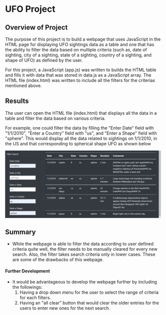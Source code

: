 # UFO Project

## Overview of Project
The purpose of this project is to build a webpage that uses JavaScript in the HTML page for displaying UFO sightings data as a table and one that has the ability to filter the data based on multiple criteria (such as, date of sighting, city of a sighting, state of a sighting, country of a sighting, and shape of UFO) as defined by the user. 

For this project, a JavaScript (app.js) was written to builds the HTML table and fills it with data that was stored in data.js as a JavaScript array. The HTML file (index.html) was written to include all the filters for the criterias mentioned above.


## Results
The user can open the HTML file (index.html) that displays all the data in a table and filter the data based on various criteria.

For example, one could filter the data by filling the "Enter Date" field with "1/1/2010", "Enter a Country" field with "us", and "Enter a Shape" field with "sphere". This would display all the data related to sightings on 1/1/2010, in the US and that corresponding to spherical shape UFO as shown below

![Figure1](/Images/UFO_filter_data.png)


## Summary
- While the webpage is able to filter the data according to user defined criteria quite well, the filter needs to be manually cleared for every new search. Also, the filter takes search criteria only in lower cases. These are some of the drawbacks of this webpage.

#### Further Development
- It would be advantageous to develop the webpage further by including the followings:
  1. Having a drop down menu for the user to select the range of criteria for each filters.
  2. Having an "all clear" button that would clear the older entries for the users to enter new ones for the next search.

